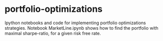 # portfolio-optimizations
Ipython notebooks and code for implementing portfolio optimizations strategies.
Notebook MarketLine.ipynb shows how to find the portfolio with maximal sharpe-ratio, for a given risk free rate.
